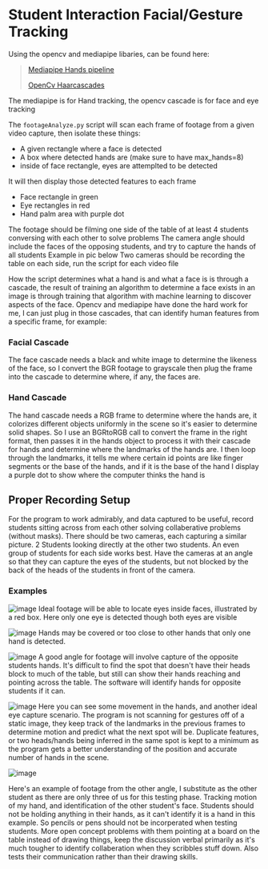 # Student Interaction Facial/Gesture Tracking

Using the opencv and mediapipe libaries, can be found here:

> [Mediapipe Hands pipeline](https://google.github.io/mediapipe/solutions/hands.html)
> 
> [OpenCv Haarcascades](https://github.com/opencv/opencv/tree/master/data/haarcascades)

The mediapipe is for Hand tracking, the opencv cascade is for face and eye tracking

The `footageAnalyze.py` script will scan each frame of footage from a given video capture, then isolate these things:
- A given rectangle where a face is detected
- A box where detected hands are (make sure to have max_hands=8)
- inside of face rectangle, eyes are attemplted to be detected 
  
It will then display those detected features to each frame
- Face rectangle in green
- Eye rectangles in red
- Hand palm area with purple dot

The footage should be filming one side of the table of at least 4 students conversing with each other to solve problems
The camera angle should include the faces of the opposing students, and try to capture the hands of all students
Example in pic below
Two cameras should be recording the table on each side, run the script for each video file


How the script determines what a hand is and what a face is is through a cascade, the result of training an algorithm to determine a face exists in an image is through training that algorithm with machine learning to discover aspects of the face. Opencv and mediapipe have done the hard work for me, I can just plug in those cascades, that can identify human features from a specific frame, for example:

### Facial Cascade
The face cascade needs a black and white image to determine the likeness of the face, so I convert the BGR footage to grayscale then plug the frame into the cascade to determine where, if any, the faces are.
### Hand Cascade
The hand cascade needs a RGB frame to determine where the hands are, it colorizes different objects uniformly in the scene so it's easier to determine solid shapes. So I use an BGRtoRGB call to convert the frame in the right format, then passes it in the hands object to process it with their cascade for hands and determine where the landmarks of the hands are. I then loop through the landmarks, it tells me where certain id points are like finger segments or the base of the hands, and if it is the base of the hand I display a purple dot to show where the computer thinks the hand is

## Proper Recording Setup
For the program to work admirably, and data captured to be useful, record students sitting across from each other solving collaberative problems (without masks). There should be two cameras, each capturing a similar picture. 2 Students looking directly at the other two students. An even group of students for each side works best. Have the cameras at an angle so that they can capture the eyes of the students, but not blocked by the back of the heads of the students in front of the camera.

### Examples
![image](https://user-images.githubusercontent.com/37216503/145740429-74e7420e-1d32-49f7-8411-cd7124f9ba8c.png)
Ideal footage will be able to locate eyes inside faces, illustrated by a red box. Here only one eye is detected though both eyes are visible

![image](https://user-images.githubusercontent.com/37216503/145740655-1f9d830a-0a68-41a5-a465-fd6b6a37e90f.png)
Hands may be covered or too close to other hands that only one hand is detected. 

![image](https://user-images.githubusercontent.com/37216503/145740827-a94fb2aa-97c3-4a04-9432-cd30cd6befaa.png)
A good angle for footage will involve capture of the opposite students hands. It's difficult to find the spot that doesn't have their heads block to much of the table, but still can show their hands reaching and pointing across the table. The software will identify hands for opposite students if it can.

![image](https://user-images.githubusercontent.com/37216503/145741353-b844b168-ee88-40f8-b9cd-485814714445.png)
Here you can see some movement in the hands, and another ideal eye capture scenario. The program is not scanning for gestures off of a static image, they keep track of the landmarks in the previous frames to determine motion and predict what the next spot will be. Duplicate features, or two heads/hands being inferred in the same spot is kept to a minimum as the program gets a better understanding of the position and accurate number of hands in the scene. 

![image](https://user-images.githubusercontent.com/37216503/145741652-e1368b6d-daf1-4ea2-9821-03616127c827.png)

Here's an example of footage from the other angle, I substitute as the other student as there are only three of us for this testing phase. Tracking motion of my hand, and identification of the other student's face. Students should not be holding anything in their hands, as it can't identify it is a hand in this example. So pencils or pens should not be incorperated when testing students. More open concept problems with them pointing at a board on the table instead of drawing things, keep the discussion verbal primarily as it's much tougher to identify collaberation when they scribbles stuff down. Also tests their communication rather than their drawing skills. 
